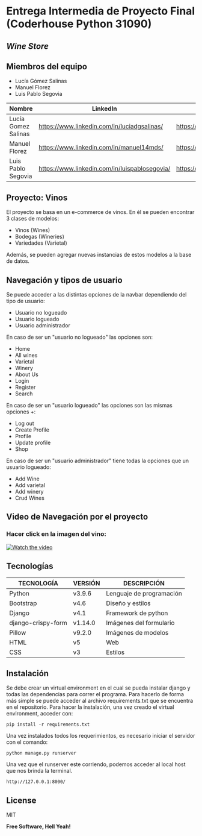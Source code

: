 # Entrega Intermedia de Proyecto Final (Coderhouse Python 31090)
## _Wine Store_

## Miembros del equipo

- Lucía Gómez Salinas
- Manuel Florez
- Luis Pablo Segovia


| Nombre | LinkedIn | GitHub | Email |
| ------ | ------ | ------ | ------ |
| Lucía Gomez Salinas | https://www.linkedin.com/in/luciadgsalinas/| https://github.com/luciadgsalinas | luciag.salinas92@gmail.com | 
| Manuel Florez | https://www.linkedin.com/in/manuel14mds/ | https://github.com/manuel14mds | manuel14mds@gmail.com | 
| Luis Pablo Segovia | https://www.linkedin.com/in/luispablosegovia/ | https://github.com/manoloacademia| luispablosegovia@icloud.com | 


## Proyecto: Vinos

El proyecto se basa en un e-commerce de vinos.
En él se pueden encontrar 3 clases de modelos:

- Vinos (Wines)
- Bodegas (Wineries)
- Variedades (Varietal)

Además, se pueden agregar nuevas instancias de estos modelos a la base de datos.

## Navegación y tipos de usuario

Se puede acceder a las distintas opciones de la navbar dependiendo del tipo de usuario:
- Usuario no logueado
- Usuario logueado
- Usuario administrador

En caso de ser un "usuario no logueado" las opciones son:
- Home
- All wines
- Varietal
- Winery
- About Us
- Login
- Register
- Search

En caso de ser un "usuario logueado" las opciones son las mismas opciones +:
- Log out
- Create Profile 
- Profile
- Update profile
- Shop

En caso de ser un "usuario administrador" tiene todas la opciones que un usuario logueado:
- Add Wine
- Add varietal
- Add winery
- Crud Wines

## Video de Navegación por el proyecto
### Hacer click en la imagen del vino:

[![Watch the video](https://media.istockphoto.com/photos/detail-of-pouring-red-wine-into-glass-picture-id1191927537?k=20&m=1191927537&s=612x612&w=0&h=-0PFgiUFJyHDBPl3UZnmQSYtMU20IhtD_ESJelfRdes=)](https://www.youtube.com/watch?v=2-M1FfZu5y8) 

## Tecnologías

| TECNOLOGÍA | VERSIÓN | DESCRIPCIÓN |
| ------ | ------ | ------ |
| Python | v3.9.6 | Lenguaje de programación |
| Bootstrap | v4.6 | Diseño y estilos |
| Django | v4.1 | Framework de python |
| django-crispy-form | v1.14.0 | Imágenes del formulario |
| Pillow | v9.2.0 | Imágenes de modelos  |
| HTML | v5 | Web |
| CSS | v3 | Estilos  |

## Instalación

Se debe crear un virtual environment en el cual se pueda instalar django y todas las dependencias para correr el programa.
Para hacerlo de forma más simple se puede acceder al archivo requirements.txt que se encuentra en el repositorio.
Para hacer la instalación, una vez creado el virtual environment, acceder con:

```
pip install -r requirements.txt
```

Una vez instalados todos los requerimientos, es necesario iniciar el servidor con el comando:

```
python manage.py runserver
```

Una vez que el runserver este corriendo, podemos acceder al local host que nos brinda la terminal.

```
http://127.0.0.1:8000/
```


## License

MIT

**Free Software, Hell Yeah!**
